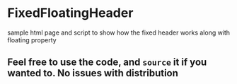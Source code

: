 # FixedFloatingHeader
sample html page and script to show how the fixed header works along with floating property 


## Feel free to use the code, and `source` it if you wanted to. No issues with distribution
